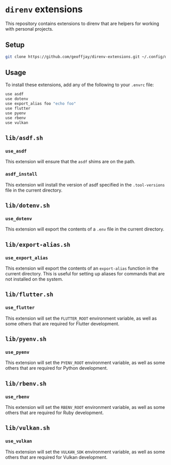 # `direnv` extensions

This repository contains extensions to direnv that are helpers for working with
personal projects.

## Setup

```bash
git clone https://github.com/geoffjay/direnv-extensions.git ~/.config/direnv
```

## Usage

To install these extensions, add any of the following to your `.envrc` file:

```bash
use asdf
use dotenv
use export_alias foo "echo foo"
use flutter
use pyenv
use rbenv
use vulkan
```

## `lib/asdf.sh`

### `use_asdf`

This extension will ensure that the `asdf` shims are on the path.

### `asdf_install`

This extension will install the version of asdf specified in the `.tool-versions`
file in the current directory.

## `lib/dotenv.sh`

### `use_dotenv`

This extension will export the contents of a `.env` file in the current
directory.

## `lib/export-alias.sh`

### `use_export_alias`

This extension will export the contents of an `export-alias` function in the current
directory. This is useful for setting up aliases for commands that are not
installed on the system.

## `lib/flutter.sh`

### `use_flutter`

This extension will set the `FLUTTER_ROOT` environment variable, as well as some
others that are required for Flutter development.

## `lib/pyenv.sh`

### `use_pyenv`

This extension will set the `PYENV_ROOT` environment variable, as well as some
others that are required for Python development.

## `lib/rbenv.sh`

### `use_rbenv`

This extension will set the `RBENV_ROOT` environment variable, as well as some
others that are required for Ruby development.

## `lib/vulkan.sh`

### `use_vulkan`

This extension will set the `VULKAN_SDK` environment variable, as well as some
others that are required for Vulkan development.

